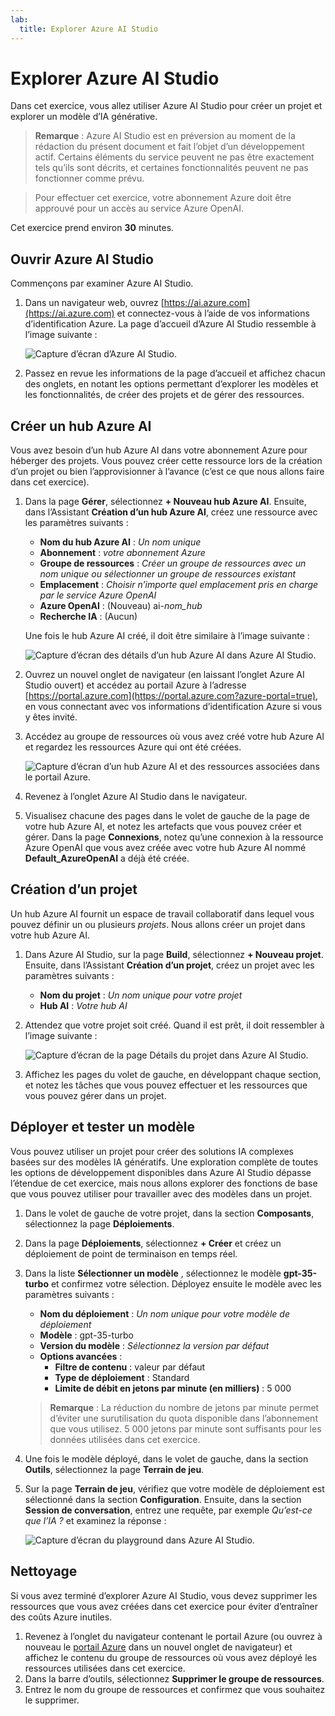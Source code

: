 ```yaml
---
lab:
  title: Explorer Azure AI Studio
---
```


# Explorer Azure AI Studio

Dans cet exercice, vous allez utiliser Azure AI Studio pour créer un projet et explorer un modèle d’IA générative.

> **Remarque** : Azure AI Studio est en préversion au moment de la rédaction du présent document et fait l’objet d’un développement actif. Certains éléments du service peuvent ne pas être exactement tels qu’ils sont décrits, et certaines fonctionnalités peuvent ne pas fonctionner comme prévu.

> Pour effectuer cet exercice, votre abonnement Azure doit être approuvé pour un accès au service Azure OpenAI.

Cet exercice prend environ **30** minutes.

## Ouvrir Azure AI Studio

Commençons par examiner Azure AI Studio.

1. Dans un navigateur web, ouvrez [https://ai.azure.com](https://ai.azure.com) et connectez-vous à l’aide de vos informations d’identification Azure. La page d’accueil d’Azure AI Studio ressemble à l’image suivante :

    ![Capture d’écran d’Azure AI Studio.](./media/azure-ai-studio-home.png)

1. Passez en revue les informations de la page d’accueil et affichez chacun des onglets, en notant les options permettant d’explorer les modèles et les fonctionnalités, de créer des projets et de gérer des ressources.

## Créer un hub Azure AI

Vous avez besoin d’un hub Azure AI dans votre abonnement Azure pour héberger des projets. Vous pouvez créer cette ressource lors de la création d’un projet ou bien l’approvisionner à l’avance (c’est ce que nous allons faire dans cet exercice).

1. Dans la page **Gérer**, sélectionnez **+ Nouveau hub Azure AI**. Ensuite, dans l’Assistant **Création d’un hub Azure AI**, créez une ressource avec les paramètres suivants :
    - **Nom du hub Azure AI** : *Un nom unique*
    - **Abonnement** : *votre abonnement Azure*
    - **Groupe de ressources** : *Créer un groupe de ressources avec un nom unique ou sélectionner un groupe de ressources existant*
    - **Emplacement** : *Choisir n’importe quel emplacement pris en charge par le service Azure OpenAI*
    - **Azure OpenAI** : (Nouveau) ai-*nom_hub*
    - **Recherche IA** : (Aucun)

    Une fois le hub Azure AI créé, il doit être similaire à l’image suivante :

    ![Capture d’écran des détails d’un hub Azure AI dans Azure AI Studio.](./media/azure-ai-resource.png)

1. Ouvrez un nouvel onglet de navigateur (en laissant l’onglet Azure AI Studio ouvert) et accédez au portail Azure à l’adresse [https://portal.azure.com](https://portal.azure.com?azure-portal=true), en vous connectant avec vos informations d’identification Azure si vous y êtes invité.
1. Accédez au groupe de ressources où vous avez créé votre hub Azure AI et regardez les ressources Azure qui ont été créées.

    ![Capture d’écran d’un hub Azure AI et des ressources associées dans le portail Azure.](./media/azure-portal.png)

1. Revenez à l’onglet Azure AI Studio dans le navigateur.
1. Visualisez chacune des pages dans le volet de gauche de la page de votre hub Azure AI, et notez les artefacts que vous pouvez créer et gérer. Dans la page **Connexions**, notez qu’une connexion à la ressource Azure OpenAI que vous avez créée avec votre hub Azure AI nommé **Default_AzureOpenAI** a déjà été créée.

## Création d’un projet

Un hub Azure AI fournit un espace de travail collaboratif dans lequel vous pouvez définir un ou plusieurs *projets*. Nous allons créer un projet dans votre hub Azure AI.

1. Dans Azure AI Studio, sur la page **Build**, sélectionnez **+ Nouveau projet**. Ensuite, dans l’Assistant **Création d’un projet**, créez un projet avec les paramètres suivants :
    - **Nom du projet** : *Un nom unique pour votre projet*
    - **Hub AI** : *Votre hub AI*
1. Attendez que votre projet soit créé. Quand il est prêt, il doit ressembler à l’image suivante :

    ![Capture d’écran de la page Détails du projet dans Azure AI Studio.](./media/azure-ai-project.png)

1. Affichez les pages du volet de gauche, en développant chaque section, et notez les tâches que vous pouvez effectuer et les ressources que vous pouvez gérer dans un projet.

## Déployer et tester un modèle

Vous pouvez utiliser un projet pour créer des solutions IA complexes basées sur des modèles IA génératifs. Une exploration complète de toutes les options de développement disponibles dans Azure AI Studio dépasse l’étendue de cet exercice, mais nous allons explorer des fonctions de base que vous pouvez utiliser pour travailler avec des modèles dans un projet.

1. Dans le volet de gauche de votre projet, dans la section **Composants**, sélectionnez la page **Déploiements**.
1. Dans la page **Déploiements**, sélectionnez **+ Créer** et créez un déploiement de point de terminaison en temps réel.
1. Dans la liste **Sélectionner un modèle** , sélectionnez le modèle **gpt-35-turbo** et confirmez votre sélection. Déployez ensuite le modèle avec les paramètres suivants :
    - **Nom du déploiement** : *Un nom unique pour votre modèle de déploiement*
    - **Modèle** : gpt-35-turbo
    - **Version du modèle** : *Sélectionnez la version par défaut*
    - **Options avancées** :
        - **Filtre de contenu** : valeur par défaut
        - **Type de déploiement** : Standard
        - **Limite de débit en jetons par minute (en milliers)** : 5 000

    > **Remarque** : La réduction du nombre de jetons par minute permet d’éviter une surutilisation du quota disponible dans l’abonnement que vous utilisez. 5 000 jetons par minute sont suffisants pour les données utilisées dans cet exercice.

1. Une fois le modèle déployé, dans le volet de gauche, dans la section **Outils**, sélectionnez la page **Terrain de jeu**.
1. Sur la page **Terrain de jeu**, vérifiez que votre modèle de déploiement est sélectionné dans la section **Configuration**. Ensuite, dans la section **Session de conversation**, entrez une requête, par exemple *Qu’est-ce que l’IA ?* et examinez la réponse :

    ![Capture d’écran du playground dans Azure AI Studio.](./media/playground.png)

## Nettoyage

Si vous avez terminé d’explorer Azure AI Studio, vous devez supprimer les ressources que vous avez créées dans cet exercice pour éviter d’entraîner des coûts Azure inutiles.

1. Revenez à l’onglet du navigateur contenant le portail Azure (ou ouvrez à nouveau le [portail Azure](https://portal.azure.com?azure-portal=true) dans un nouvel onglet de navigateur) et affichez le contenu du groupe de ressources où vous avez déployé les ressources utilisées dans cet exercice.
1. Dans la barre d’outils, sélectionnez **Supprimer le groupe de ressources**.
1. Entrez le nom du groupe de ressources et confirmez que vous souhaitez le supprimer.
